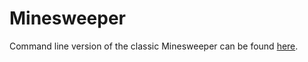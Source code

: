 # Minesweeper
Command line version of the classic Minesweeper can be found [here](https://github.com/sena-ji/minesweeper).
